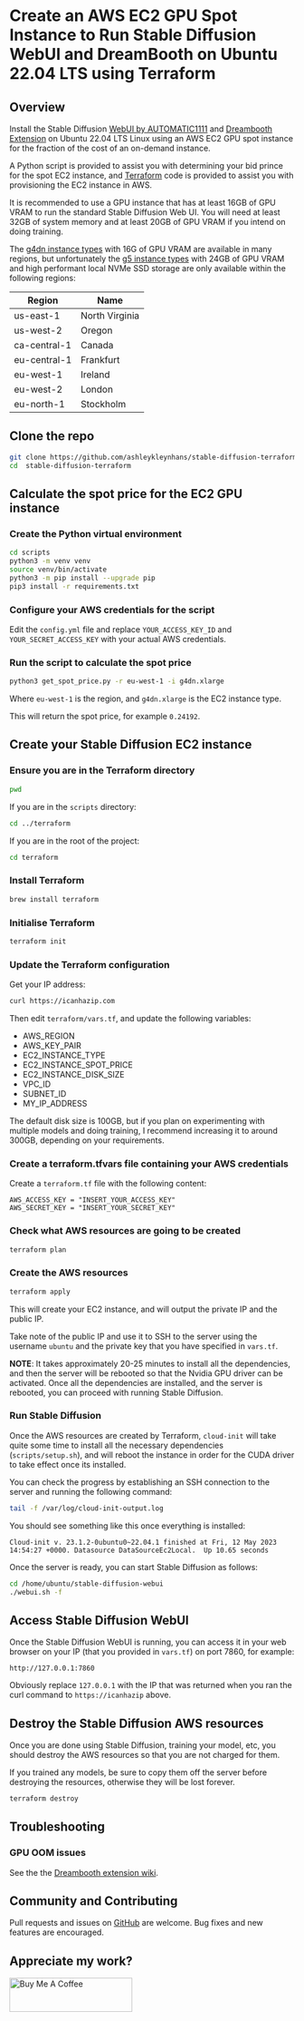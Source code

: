 # Create an AWS EC2 GPU Spot Instance to Run Stable Diffusion WebUI and DreamBooth on Ubuntu 22.04 LTS using Terraform

## Overview

Install the Stable Diffusion [WebUI by AUTOMATIC1111](
https://github.com/AUTOMATIC1111/stable-diffusion-webui)
and [Dreambooth Extension](
https://github.com/d8ahazard/sd_dreambooth_extension)
on Ubuntu 22.04 LTS Linux using an AWS EC2 GPU spot
instance for the fraction of the cost of an on-demand instance.

A Python script is provided to assist you with determining
your bid prince for the spot EC2 instance, and [Terraform](
https://www.terraform.io/) code is provided to assist you
with provisioning the EC2 instance in AWS.

It is recommended to use a GPU instance that has at
least 16GB of GPU VRAM to run the standard Stable Diffusion
Web UI. You will need at least 32GB of system memory and
at least 20GB of GPU VRAM if you intend on doing training.

The [g4dn instance types](
https://aws.amazon.com/ec2/instance-types/g4/) with
16G of GPU VRAM are available in many regions,
but unfortunately the [g5 instance types](
https://aws.amazon.com/ec2/instance-types/g5/)
with 24GB of GPU VRAM and high performant local
NVMe SSD storage are only available within the
following regions:

| Region       | Name           |
|--------------|----------------|
| us-east-1    | North Virginia |
| us-west-2    | Oregon         |
| ca-central-1 | Canada         |
| eu-central-1 | Frankfurt      |
| eu-west-1    | Ireland        |
| eu-west-2    | London         |
| eu-north-1   | Stockholm      |


## Clone the repo

```bash
git clone https://github.com/ashleykleynhans/stable-diffusion-terraform.git
cd  stable-diffusion-terraform
```

## Calculate the spot price for the EC2 GPU instance

### Create the Python virtual environment

```bash
cd scripts
python3 -m venv venv
source venv/bin/activate
python3 -m pip install --upgrade pip
pip3 install -r requirements.txt
```

### Configure your AWS credentials for the script

Edit the `config.yml` file and replace `YOUR_ACCESS_KEY_ID`
and `YOUR_SECRET_ACCESS_KEY` with your actual AWS credentials.

### Run the script to calculate the spot price

```bash
python3 get_spot_price.py -r eu-west-1 -i g4dn.xlarge
```

Where `eu-west-1` is the region, and `g4dn.xlarge` is the EC2
instance type.

This will return the spot price, for example `0.24192`.

## Create your Stable Diffusion EC2 instance

### Ensure you are in the Terraform directory

```bash
pwd
```

If you are in the `scripts` directory:

```bash
cd ../terraform
```

If you are in the root of the project:

```bash
cd terraform
```

### Install Terraform

```bash
brew install terraform
```

### Initialise Terraform

```bash
terraform init
```

### Update the Terraform configuration

Get your IP address:

```bash
curl https://icanhazip.com
```

Then edit `terraform/vars.tf`, and update the following variables:

* AWS_REGION
* AWS_KEY_PAIR
* EC2_INSTANCE_TYPE
* EC2_INSTANCE_SPOT_PRICE
* EC2_INSTANCE_DISK_SIZE
* VPC_ID
* SUBNET_ID
* MY_IP_ADDRESS

The default disk size is 100GB, but if you plan on experimenting
with multiple models and doing training, I recommend increasing
it to around 300GB, depending on your requirements.

### Create a terraform.tfvars file containing your AWS credentials

Create a `terraform.tf` file with the following content:

```
AWS_ACCESS_KEY = "INSERT_YOUR_ACCESS_KEY"
AWS_SECRET_KEY = "INSERT_YOUR_SECRET_KEY"
```

### Check what AWS resources are going to be created

```bash
terraform plan
```

### Create the AWS resources

```bash
terraform apply
```

This will create your EC2 instance, and will output the
private IP and the public IP.

Take note of the public IP and use it to SSH to the
server using the username `ubuntu` and the private
key that you have specified in `vars.tf`.

__NOTE__: It takes approximately 20-25 minutes to install all
the dependencies, and then the server will be rebooted
so that the Nvidia GPU driver can be activated.  Once
all the dependencies are installed, and the server is
rebooted, you can proceed with running Stable Diffusion.

### Run Stable Diffusion

Once the AWS resources are created by Terraform,
`cloud-init` will take quite some time to install all the
necessary dependencies (`scripts/setup.sh`), and will
reboot the instance in order for the CUDA driver to
take effect once its installed.

You can check the progress by establishing an SSH
connection to the server and running the following
command:

```bash
tail -f /var/log/cloud-init-output.log
```

You should see something like this once everything
is installed:

```
Cloud-init v. 23.1.2-0ubuntu0~22.04.1 finished at Fri, 12 May 2023 14:54:27 +0000. Datasource DataSourceEc2Local.  Up 10.65 seconds
```

Once the server is ready, you can start Stable Diffusion
as follows:

```bash
cd /home/ubuntu/stable-diffusion-webui
./webui.sh -f
```

## Access Stable Diffusion WebUI

Once the Stable Diffusion WebUI is running, you can
access it in your web browser on your IP (that you provided
in `vars.tf`) on port 7860, for example:

```
http://127.0.0.1:7860
```

Obviously replace `127.0.0.1` with the IP that was
returned when you ran the curl command to
`https://icanhazip` above.

## Destroy the Stable Diffusion AWS resources

Once you are done using Stable Diffusion, training
your model, etc, you should destroy the AWS resources
so that you are not charged for them.

If you trained any models, be sure to copy them
off the server before destroying the resources,
otherwise they will be lost forever.

```bash
terraform destroy
```

## Troubleshooting

### GPU OOM issues

See the the [Dreambooth extension wiki](https://github.com/d8ahazard/sd_dreambooth_extension/wiki/Troubleshooting#OOM).

## Community and Contributing

Pull requests and issues on [GitHub](https://github.com/ashleykleynhans/stable-diffusion-terraform)
are welcome. Bug fixes and new features are encouraged.

## Appreciate my work?

<a href="https://www.buymeacoffee.com/ashleyk" target="_blank"><img src="https://cdn.buymeacoffee.com/buttons/v2/default-yellow.png" alt="Buy Me A Coffee" style="height: 60px !important;width: 217px !important;" ></a>
 